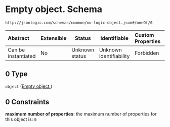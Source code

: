 # Empty object. Schema

```txt
http://jsonlogic.com/schemas/common/no-logic-object.json#/oneOf/0
```




| Abstract            | Extensible | Status         | Identifiable            | Custom Properties | Additional Properties | Access Restrictions | Defined In                                                                   |
| :------------------ | ---------- | -------------- | ----------------------- | :---------------- | --------------------- | ------------------- | ---------------------------------------------------------------------------- |
| Can be instantiated | No         | Unknown status | Unknown identifiability | Forbidden         | Allowed               | none                | [no-logic-object.json\*](common/no-logic-object.json "open original schema") |

## 0 Type

`object` ([Empty object.](no-logic-object-oneof-empty-object.md))

## 0 Constraints

**maximum number of properties**: the maximum number of properties for this object is: `0`
